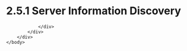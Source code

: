 <html dir="LTR" xmlns:mshelp="http://msdn.microsoft.com/mshelp" xmlns:ddue="http://ddue.schemas.microsoft.com/authoring/2003/5" xmlns:xlink="http://www.w3.org/1999/xlink" xmlns:tool="http://www.microsoft.com/tooltip">
    <head>
        <meta http-equiv="Content-Type" content="text/html; CHARSET=utf-8"></meta>
        <meta name="save" content="history"></meta>
        <title>2.5.1 Server Information Discovery</title>
        <xml>
            <mshelp:toctitle title="2.5.1 Server Information Discovery"></mshelp:toctitle>
            <mshelp:rltitle title="[MS-OXPROTO]: Server Information Discovery"></mshelp:rltitle>
            <mshelp:keyword index="A" term="035bf52d-4f77-4310-b445-d63512076691"></mshelp:keyword>
            <mshelp:attr name="DCSext.ContentType" value="open specification"></mshelp:attr>
            <mshelp:attr name="AssetID" value="035bf52d-4f77-4310-b445-d63512076691"></mshelp:attr>
            <mshelp:attr name="TopicType" value="kbRef"></mshelp:attr>
            <mshelp:attr name="DCSext.Title" value="[MS-OXPROTO]: Server Information Discovery" />
        </xml>
    </head>
    <body>
        <div id="header">
            <h1 class="heading">2.5.1 Server Information Discovery</h1>
        </div>
        <div id="mainSection">
            <div id="mainBody">
                <div id="allHistory" class="saveHistory"></div>
                <div id="sectionSection0" class="section" name="collapseableSection">
                    


                </div>
            </div>
        </div>
    </body>
</html>